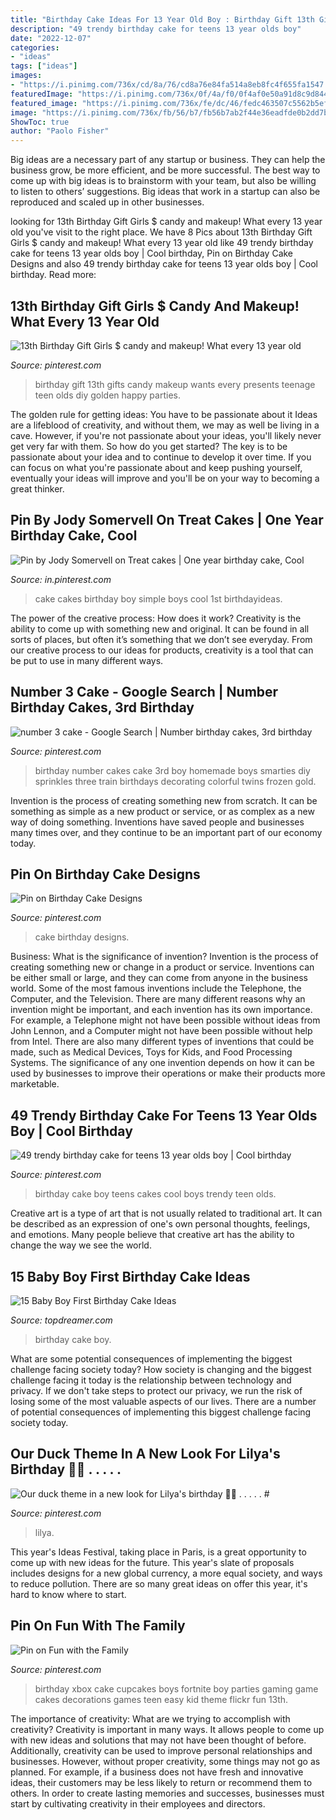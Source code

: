 ```yaml
---
title: "Birthday Cake Ideas For 13 Year Old Boy : Birthday Gift 13th Gifts Candy Makeup Wants Every Presents Teenage Teen Olds Diy Golden Happy Parties"
description: "49 trendy birthday cake for teens 13 year olds boy"
date: "2022-12-07"
categories:
- "ideas"
tags: ["ideas"]
images:
- "https://i.pinimg.com/736x/cd/8a/76/cd8a76e84fa514a8eb8fc4f655fa1547.jpg"
featuredImage: "https://i.pinimg.com/736x/0f/4a/f0/0f4af0e50a91d8c9d844d743645e7163--novelty-cakes-cake-decorations.jpg"
featured_image: "https://i.pinimg.com/736x/fe/dc/46/fedc463507c5562b5ef213266b2d4a69.jpg"
image: "https://i.pinimg.com/736x/fb/56/b7/fb56b7ab2f44e36eadfde0b2dd7b86d0--number--cakes-sprinkle-cakes.jpg"
ShowToc: true
author: "Paolo Fisher"
---
```



Big ideas are a necessary part of any startup or business. They can help the business grow, be more efficient, and be more successful. The best way to come up with big ideas is to brainstorm with your team, but also be willing to listen to others’ suggestions. Big ideas that work in a startup can also be reproduced and scaled up in other businesses.

	

		
looking for 13th Birthday Gift Girls $ candy and makeup! What every 13 year old you've visit to the right place. We have 8 Pics about 13th Birthday Gift Girls $ candy and makeup! What every 13 year old like 49 trendy birthday cake for teens 13 year olds boy | Cool birthday, Pin on Birthday Cake Designs and also 49 trendy birthday cake for teens 13 year olds boy | Cool birthday. Read more:
		
    
## 13th Birthday Gift Girls $ Candy And Makeup! What Every 13 Year Old

<img loading=lazy src="https://i.pinimg.com/736x/17/a3/7e/17a37e5b8d850ac2abb6403911d0d3a8--th-birthday-birthday-bash.jpg" onerror="this.onerror=null;this.src='https://tse4.mm.bing.net/th?id=OIP.s-hg9aQGdU7CYZosdjpEGgHaJ3&amp;pid=15.1';" alt="13th Birthday Gift Girls $ candy and makeup! What every 13 year old">

_Source: pinterest.com_

>birthday gift 13th gifts candy makeup wants every presents teenage teen olds diy golden happy parties. 

	

The golden rule for getting ideas: You have to be passionate about it
Ideas are a lifeblood of creativity, and without them, we may as well be living in a cave. However, if you're not passionate about your ideas, you'll likely never get very far with them. So how do you get started? The key is to be passionate about your idea and to continue to develop it over time. If you can focus on what you're passionate about and keep pushing yourself, eventually your ideas will improve and you'll be on your way to becoming a great thinker.

    
## Pin By Jody Somervell On Treat Cakes | One Year Birthday Cake, Cool

<img loading=lazy src="https://i.pinimg.com/736x/0f/4a/f0/0f4af0e50a91d8c9d844d743645e7163--novelty-cakes-cake-decorations.jpg" onerror="this.onerror=null;this.src='https://tse1.mm.bing.net/th?id=OIP.oLNkZ85i74xw4RWbiDI_kQHaJ3&amp;pid=15.1';" alt="Pin by Jody Somervell on Treat cakes | One year birthday cake, Cool">

_Source: in.pinterest.com_

>cake cakes birthday boy simple boys cool 1st birthdayideas. 

	

The power of the creative process: How does it work?
Creativity is the ability to come up with something new and original. It can be found in all sorts of places, but often it’s something that we don’t see everyday. From our creative process to our ideas for products, creativity is a tool that can be put to use in many different ways.

    
## Number 3 Cake - Google Search | Number Birthday Cakes, 3rd Birthday

<img loading=lazy src="https://i.pinimg.com/736x/fb/56/b7/fb56b7ab2f44e36eadfde0b2dd7b86d0--number--cakes-sprinkle-cakes.jpg" onerror="this.onerror=null;this.src='https://tse1.mm.bing.net/th?id=OIP.JzQhVdnpcr4zmcSo5MXnowHaLZ&amp;pid=15.1';" alt="number 3 cake - Google Search | Number birthday cakes, 3rd birthday">

_Source: pinterest.com_

>birthday number cakes cake 3rd boy homemade boys smarties diy sprinkles three train birthdays decorating colorful twins frozen gold. 

	

Invention is the process of creating something new from scratch. It can be something as simple as a new product or service, or as complex as a new way of doing something. Inventions have saved people and businesses many times over, and they continue to be an important part of our economy today.

    
## Pin On Birthday Cake Designs

<img loading=lazy src="https://i.pinimg.com/736x/fe/dc/46/fedc463507c5562b5ef213266b2d4a69.jpg" onerror="this.onerror=null;this.src='https://tse1.mm.bing.net/th?id=OIP.FkmsjrmAmyUhQnGO_rddbQHaNK&amp;pid=15.1';" alt="Pin on Birthday Cake Designs">

_Source: pinterest.com_

>cake birthday designs. 

	

Business: What is the significance of invention?
Invention is the process of creating something new or change in a product or service. Inventions can be either small or large, and they can come from anyone in the business world. Some of the most famous inventions include the Telephone, the Computer, and the Television. There are many different reasons why an invention might be important, and each invention has its own importance. For example, a Telephone might not have been possible without ideas from John Lennon, and a Computer might not have been possible without help from Intel. 
There are also many different types of inventions that could be made, such as Medical Devices, Toys for Kids, and Food Processing Systems. The significance of any one invention depends on how it can be used by businesses to improve their operations or make their products more marketable.

    
## 49 Trendy Birthday Cake For Teens 13 Year Olds Boy | Cool Birthday

<img loading=lazy src="https://i.pinimg.com/736x/98/08/df/9808dff40cb8d7c902ef11cf7f90f9a9.jpg" onerror="this.onerror=null;this.src='https://tse3.mm.bing.net/th?id=OIP.nv7QHtxPBv4DOwVKMBEcxAAAAA&amp;pid=15.1';" alt="49 trendy birthday cake for teens 13 year olds boy | Cool birthday">

_Source: pinterest.com_

>birthday cake boy teens cakes cool boys trendy teen olds. 

	

Creative art is a type of art that is not usually related to traditional art. It can be described as an expression of one's own personal thoughts, feelings, and emotions. Many people believe that creative art has the ability to change the way we see the world.

    
## 15 Baby Boy First Birthday Cake Ideas

<img loading=lazy src="http://www.topdreamer.com/wp-content/uploads/2014/10/Baby-S-First-Birthday-Cake-Ideas-682-e1390037188790-718x972.jpg" onerror="this.onerror=null;this.src='https://tse2.mm.bing.net/th?id=OIP.e9MfXZWJeskVccg0Qq1wmQHaKB&amp;pid=15.1';" alt="15 Baby Boy First Birthday Cake Ideas">

_Source: topdreamer.com_

>birthday cake boy. 

	

What are some potential consequences of implementing the biggest challenge facing society today?
How society is changing and the biggest challenge facing it today is the relationship between technology and privacy. If we don't take steps to protect our privacy, we run the risk of losing some of the most valuable aspects of our lives. There are a number of potential consequences of implementing this biggest challenge facing society today.

    
## Our Duck Theme In A New Look For Lilya&#039;s Birthday 🎈🐥 . . . . . #

<img loading=lazy src="https://i.pinimg.com/736x/f3/81/12/f38112c99523ce26449ea5f61251e314.jpg" onerror="this.onerror=null;this.src='https://tse4.mm.bing.net/th?id=OIP.LarNk59Nkew-IymatMx4pwHaIn&amp;pid=15.1';" alt="Our duck theme in a new look for Lilya&#039;s birthday 🎈🐥 . . . . . #">

_Source: pinterest.com_

>lilya. 

	

This year's Ideas Festival, taking place in Paris, is a great opportunity to come up with new ideas for the future. This year's slate of proposals includes designs for a new global currency, a more equal society, and ways to reduce pollution. There are so many great ideas on offer this year, it's hard to know where to start.

    
## Pin On Fun With The Family

<img loading=lazy src="https://i.pinimg.com/736x/cd/8a/76/cd8a76e84fa514a8eb8fc4f655fa1547.jpg" onerror="this.onerror=null;this.src='https://tse3.mm.bing.net/th?id=OIP.Ewyua69Rst2HH1dyiKSXoAHaJ4&amp;pid=15.1';" alt="Pin on Fun with the Family">

_Source: pinterest.com_

>birthday xbox cake cupcakes boys fortnite boy parties gaming game cakes decorations games teen easy kid theme flickr fun 13th. 

	

The importance of creativity: What are we trying to accomplish with creativity?
Creativity is important in many ways. It allows people to come up with new ideas and solutions that may not have been thought of before. Additionally, creativity can be used to improve personal relationships and businesses. However, without proper creativity, some things may not go as planned. For example, if a business does not have fresh and innovative ideas, their customers may be less likely to return or recommend them to others. In order to create lasting memories and successes, businesses must start by cultivating creativity in their employees and directors.

